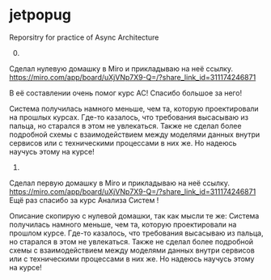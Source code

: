 # jetpopug
Reporsitry for practice of Async Architecture

0)
Сделал нулевую домашку в Miro и прикладываю на неё ссылку. 
https://miro.com/app/board/uXjVNp7X9-Q=/?share_link_id=311174246871

В её составлении очень помог курс АС! Спасибо большое за него!

Система получилась намного меньше, чем та, которую проектировали на прошлых курсах. Где-то казалось, что требования высасываю из пальца, но старался в этом не увлекаться.
Также не сделал более подробной схемы с взаимодействием между моделями данных внутри сервисов или с техническими процессами в них же. 
Но надеюсь научусь этому на курсе! 

1)
Сделал первую домашку в Miro и прикладываю на неё ссылку. 
https://miro.com/app/board/uXjVNp7X9-Q=/?share_link_id=311174246871
Ещё раз спасибо за курс Анализа Систем !

Описание скопирую с нулевой домашки, так как мысли те же:
Система получилась намного меньше, чем та, которую проектировали на прошлом курсе. Где-то казалось, что требования высасываю из пальца, но старался в этом не увлекаться.
Также не сделал более подробной схемы с взаимодействием между моделями данных внутри сервисов или с техническими процессами в них же. 
Но надеюсь научусь этому на курсе! 
